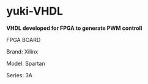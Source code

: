 # yuki-VHDL


**VHDL developed for FPGA to generate PWM controll**


FPGA BOARD

  Brand: Xilinx


  Model: Spartan


  Series: 3A
  
